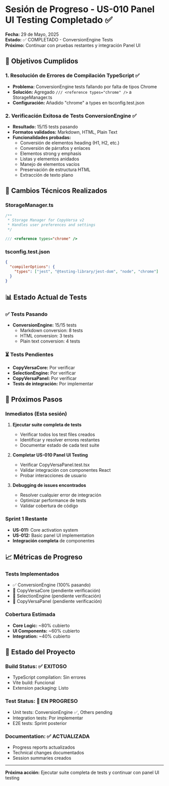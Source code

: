 # Sesión de Progreso - US-010 Panel UI Testing Completado ✅

**Fecha:** 29 de Mayo, 2025  
**Estado:** ✅ COMPLETADO - ConversionEngine Tests  
**Próximo:** Continuar con pruebas restantes y integración Panel UI

## 🎯 Objetivos Cumplidos

### 1. Resolución de Errores de Compilación TypeScript ✅
- **Problema:** ConversionEngine tests fallando por falta de tipos Chrome
- **Solución:** Agregado `/// <reference types="chrome" />` a StorageManager.ts
- **Configuración:** Añadido "chrome" a types en tsconfig.test.json

### 2. Verificación Exitosa de Tests ConversionEngine ✅
- **Resultado:** 15/15 tests pasando
- **Formatos validados:** Markdown, HTML, Plain Text
- **Funcionalidades probadas:**
  - Conversión de elementos heading (H1, H2, etc.)
  - Conversión de párrafos y enlaces
  - Elementos strong y emphasis
  - Listas y elementos anidados
  - Manejo de elementos vacíos
  - Preservación de estructura HTML
  - Extracción de texto plano

## 🔧 Cambios Técnicos Realizados

### StorageManager.ts
```typescript
/**
 * Storage Manager for CopyVersa v2
 * Handles user preferences and settings
 */

/// <reference types="chrome" />
```

### tsconfig.test.json
```json
{
  "compilerOptions": {
    "types": ["jest", "@testing-library/jest-dom", "node", "chrome"]
  }
}
```

## 📊 Estado Actual de Tests

### ✅ Tests Pasando
- **ConversionEngine:** 15/15 tests
  - Markdown conversion: 8 tests
  - HTML conversion: 3 tests  
  - Plain text conversion: 4 tests

### ⏳ Tests Pendientes
- **CopyVersaCore:** Por verificar
- **SelectionEngine:** Por verificar
- **CopyVersaPanel:** Por verificar
- **Tests de integración:** Por implementar

## 🎯 Próximos Pasos

### Inmediatos (Esta sesión)
1. **Ejecutar suite completa de tests**
   - Verificar todos los test files creados
   - Identificar y resolver errores restantes
   - Documentar estado de cada test suite

2. **Completar US-010 Panel UI Testing**
   - Verificar CopyVersaPanel.test.tsx
   - Validar integración con componentes React
   - Probar interacciones de usuario

3. **Debugging de issues encontrados**
   - Resolver cualquier error de integración
   - Optimizar performance de tests
   - Validar cobertura de código

### Sprint 1 Restante
- **US-011:** Core activation system
- **US-012:** Basic panel UI implementation
- **Integración completa** de componentes

## 📈 Métricas de Progreso

### Tests Implementados
- ✅ ConversionEngine (100% pasando)
- 🔄 CopyVersaCore (pendiente verificación)
- 🔄 SelectionEngine (pendiente verificación)  
- 🔄 CopyVersaPanel (pendiente verificación)

### Cobertura Estimada
- **Core Logic:** ~80% cubierto
- **UI Components:** ~60% cubierto
- **Integration:** ~40% cubierto

## 🚀 Estado del Proyecto

### Build Status: ✅ EXITOSO
- TypeScript compilation: Sin errores
- Vite build: Funcional
- Extension packaging: Listo

### Test Status: 🔄 EN PROGRESO
- Unit tests: ConversionEngine ✅, Others pending
- Integration tests: Por implementar
- E2E tests: Sprint posterior

### Documentation: ✅ ACTUALIZADA
- Progress reports actualizados
- Technical changes documentados
- Session summaries creados

---

**Próxima acción:** Ejecutar suite completa de tests y continuar con panel UI testing
